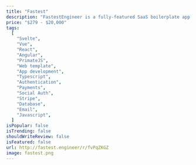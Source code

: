 ```yaml
---
title: "Fastest"
description: "FastestEngineer is a fully-featured SaaS boilerplate app that allows you to build and launch your own SaaS (Software as a Service) quickly. Whether you’re a solopreneur, serialpreneur, or part of an enterprise team, FastestEngineer offers different licensing options to suit your needs. It’s a powerful tool for accelerating your SaaS development journey!"
price: "$279 - $20,000"
tags:
  [
    "Svelte",
    "Vue",
    "React",
    "Angular",
    "PrimateJS",
    "Web template",
    "App development",
    "Typescript",
    "Authentication",
    "Payments",
    "Social Auth",
    "Stripe",
    "Database",
    "Email",
    "Javascript",
  ]
isPopular: false
isTrending: false
shouldWriteReview: false
isFeatured: false
url: http://fastest.engineer/r/fvPqZKGZ
image: fastest.png
---
```

